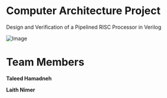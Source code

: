 # Computer Architecture Project

Design and Verification of a Pipelined RISC Processor in Verilog

![Image](https://github.com/user-attachments/assets/512f24c4-2bc4-45e5-ac39-be223b0b7924)

# Team Members

**Taleed Hamadneh**

**Laith Nimer**
